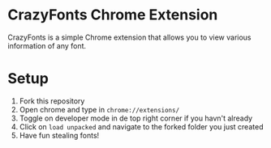 # CrazyFonts Chrome Extension
CrazyFonts is a simple Chrome extension that allows you to view various information of any font.

# Setup
1. Fork this repository
1. Open chrome and type in `chrome://extensions/`
1. Toggle on developer mode in de top right corner if you havn't already
1. Click on `load unpacked` and navigate to the forked folder you just created
1. Have fun stealing fonts!
